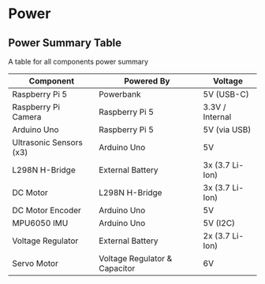 # Power

## Power Summary Table

A table for all components power summary

| Component               | Powered By         | Voltage        |
|-------------------------|--------------------|----------------|
| Raspberry Pi 5          | Powerbank          | 5V (USB-C)     |
| Raspberry Pi Camera     | Raspberry Pi 5     | 3.3V / Internal|
| Arduino Uno             | Raspberry Pi 5     | 5V (via USB)   |
| Ultrasonic Sensors (x3) | Arduino Uno        | 5V             |
| L298N H-Bridge          | External Battery   | 3x (3.7 Li-Ion)|
| DC Motor                | L298N H-Bridge     | 3x (3.7 Li-Ion)|
| DC Motor Encoder        | Arduino Uno        | 5V             |
| MPU6050 IMU             | Arduino Uno        | 5V (I2C)       |
| Voltage Regulator       | External Battery   | 2x (3.7 Li-Ion)|
| Servo Motor             | Voltage Regulator & Capacitor | 6V  |
